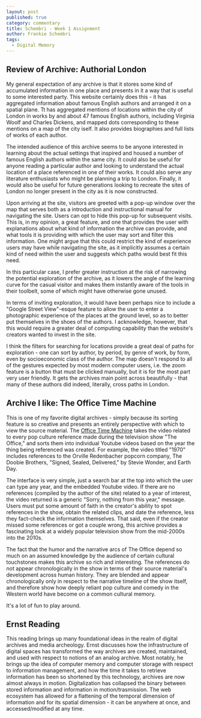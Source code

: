 ```yaml
---
layout: post
published: true
category: commentary
title: Schembri - Week 1 Assignment
author: Frankie Schembri
tags:
  - Digital Memory
---
```

## Review of Archive: Authorial London

My general expectation of any archive is that it stores some kind of accumulated information in one place and presents in it a way that is useful to some interested party. This website certainly does this - it has aggregated information about famous English authors and arranged it on a spatial plane. Tt has aggregated mentions of locations within the city of London in works by and about 47 famous English authors, including Virginia Woolf and Charles Dickens, and mapped dots corresponding to these mentions on a map of the city iself. It also provides biographies and full lists of works of each author. 

The intended audience of this archive seems to be anyone interested in learning about the actual settings that inspired and housed a number of famous English authors within the same city. It could also be useful for anyone reading a particular author and looking to understand the actual location of a place referenced in one of their works. It could also serve any literature enthusiasts who might be planning a trip to London. Finally, it would also be useful for future generations looking to recreate the sites of London no longer present in the city as it is now constructed. 

Upon arriving at the site, visitors are greeted with a pop-up window over the map that serves both as a introduction and instructional manual for navigating the site. Users can opt to hide this pop-up for subsequent visits. This is, in my opinion, a great feature, and one that provides the user with explanations about what kind of information the archive can provide, and what tools it is providing with which the user may sort and filter this information. One might argue that this could restrict the kind of experience users may have while navigating the site, as it implicitly assumes a certain kind of need within the user and suggests which paths would best fit this need.

In this particular case, I prefer greater instruction at the risk of narrowing the potential exploration of the archive, as it lowers the angle of the learning curve for the casual visitor and makes them instantly aware of the tools in their toolbelt, some of which might have otherwise gone unused.  

In terms of inviting exploration, it would have been perhaps nice to include a "Google Street View"-esque feature to allow the user to enter a photographic experience of the places at the ground level, so as to better put themselves in the shoes of the authors. I acknowledge, however, that this would require a greater deal of computing capability than the website's creators wanted to invest in the site.

I think the filters for searching for locations provide a great deal of paths for exploration - one can sort by author, by period, by genre of work, by form, even by socioeconomic class of the author. The map doesn't respond to all of the gestures expected by most modern computer users, i.e. the zoom feature is a button that must be clicked manually, but it is for the most part very user friendly. It gets the archives main point across beautifully - that many of these authors did indeed, literally, cross paths in London.

## Archive I like: The Office Time Machine

This is one of my favorite digital archives - simply because its sorting feature is so creative and presents an entirely perspective with which to view the source material. The [Office Time Machine](http://theofficetimemachine.com/) takes the video related to every pop culture reference made during the television show "The Office," and sorts them into individual Youtube videos based on the year the thing being referenced was created. For example,  the video titled "1970" includes references to the Orville Redenbacher popcorn company, The Doobie Brothers, "Signed, Sealed, Delivered," by Stevie Wonder, and Earth Day. 

The interface is very simple, just a search bar at the top into which the user can type any year, and the embedded Youtube video. If there are no references (compiled by the author of the site) related to a year of interest, the video returned is a generic "Sorry, nothing from this year," message. Users must put some amount of faith in the creator's ability to spot references in the show, obtain the related clips, and date the reference, less they fact-check the information themselves. That said, even if the creator missed some references or got a couple wrong, this archive provides a fascinating look at a widely popular television show from the mid-2000s into the 2010s. 

The fact that the humor and the narrative arcs of The Office depend so much on an assumed knowledge by the audience of certain cultural touchstones makes this archive so rich and interesting. The references do not appear chronologically in the show in terms of their source material's development across human history. They are blended and appear chronologically only in respect to the narrative timeline of the show itself, and therefore show how deeply reliant pop culture and comedy in the Western world have become on a common cultural memory. 

It's a lot of fun to play around.

## Ernst Reading

This reading brings up many foundational ideas in the realm of digital archives and media archeology. Ernst discusses how the infrastructure of digital spaces has transformed the way archives are created, maintained, and used with respect to notions of an analog archive. Most notably, he brings up the idea of computer memory and computer storage with respect to information management, and how the time it takes to retrieve information has been so shortened by this technology, archives are now almost always in motion. Digitalization has collapsed the binary between stored information and information in motion/trasmission. The web ecosystem has allowed for a flattening of the temporal dimension of information and for its spatial dimension - it can be anywhere at once, and accessed/modified at any time.